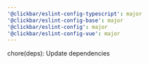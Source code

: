 ```yaml
---
'@clickbar/eslint-config-typescript': major
'@clickbar/eslint-config-base': major
'@clickbar/eslint-config': major
'@clickbar/eslint-config-vue': major
---
```


chore(deps): Update dependencies
